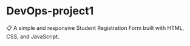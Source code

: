 # DevOps-project1
📋 A simple and responsive Student Registration Form built with HTML, CSS, and JavaScript.
